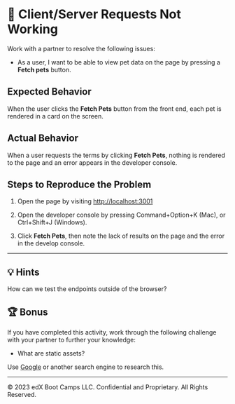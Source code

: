 # 🐛 Client/Server Requests Not Working

Work with a partner to resolve the following issues:

* As a user, I want to be able to view pet data on the page by pressing a **Fetch pets** button.

## Expected Behavior

When the user clicks the **Fetch Pets** button from the front end, each pet is rendered in a card on the screen.

## Actual Behavior

When a user requests the terms by clicking **Fetch Pets**, nothing is rendered to the page and an error appears in the developer console.

## Steps to Reproduce the Problem

1. Open the page by visiting [http://localhost:3001](http://localhost:3001)

2. Open the developer console by pressing Command+Option+K (Mac), or Ctrl+Shift+J (Windows).

3. Click **Fetch Pets**, then note the lack of results on the page and the error in the develop console.

---

## 💡 Hints

How can we test the endpoints outside of the browser?

## 🏆 Bonus

If you have completed this activity, work through the following challenge with your partner to further your knowledge:

* What are static assets?

Use [Google](https://www.google.com) or another search engine to research this.

---
© 2023 edX Boot Camps LLC. Confidential and Proprietary. All Rights Reserved.
